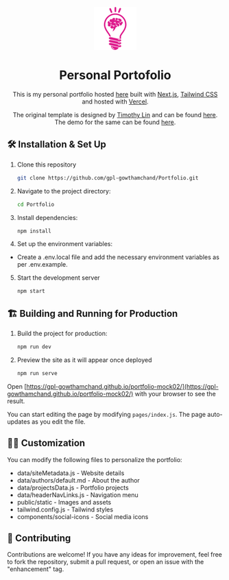 <div align="center">
  <img alt="Logo" src="https://github.com/gpl-gowthamchand/Portfolio/blob/main/data/logo.svg" width="100" />
</div>

<h1 align="center">
  Personal Portofolio
</h1>

<p align="center">
  This is my personal portfolio hosted <a href="https://gpl-gowthamchand.github.io/portfolio-mock02/" target="_blank">here</a> built with <a href="https://nextjs.org/" target="_blank">Next.js</a>, <a href="https://tailwindcss.com/" target="_blank">Tailwind CSS</a> and hosted with <a href="https://www.vercel.com/" target="_blank">Vercel</a>.
</p>

<p align="center">
  The original template is designed by <a href="https://github.com/timlrx" target="_blank">Timothy Lin</a> and can be found <a href="https://github.com/timlrx/tailwind-nextjs-starter-blog" target="_blank">here</a>. The demo for the same can be found <a href="https://tailwind-nextjs-starter-blog.vercel.app/" target="_blank">here</a>.
</p>

<!-- Demo image removed - add your portfolio screenshot here -->

## 🛠 Installation & Set Up

1. Clone this repository

   ```sh
   git clone https://github.com/gpl-gowthamchand/Portfolio.git
   ```

2. Navigate to the project directory:

   ```sh
   cd Portfolio
   ```

3. Install dependencies:

   ```sh
   npm install
   ```

4. Set up the environment variables:

- Create a .env.local file and add the necessary environment variables as per .env.example.

5. Start the development server

   ```sh
   npm start
   ```

## 🏗️ Building and Running for Production

1. Build the project for production:

   ```sh
   npm run dev
   ```

2. Preview the site as it will appear once deployed

   ```sh
   npm run serve
   ```

Open [https://gpl-gowthamchand.github.io/portfolio-mock02/](https://gpl-gowthamchand.github.io/portfolio-mock02/) with your browser to see the result.

You can start editing the page by modifying `pages/index.js`. The page auto-updates as you edit the file.

## 👨‍🎨️ Customization

You can modify the following files to personalize the portfolio:

- data/siteMetadata.js - Website details
- data/authors/default.md - About the author
- data/projectsData.js - Portfolio projects
- data/headerNavLinks.js - Navigation menu
- public/static - Images and assets
- tailwind.config.js - Tailwind styles
- components/social-icons - Social media icons

## 🤝 Contributing

Contributions are welcome! If you have any ideas for improvement, feel free to fork the repository, submit a pull request, or open an issue with the "enhancement" tag.

</div>
